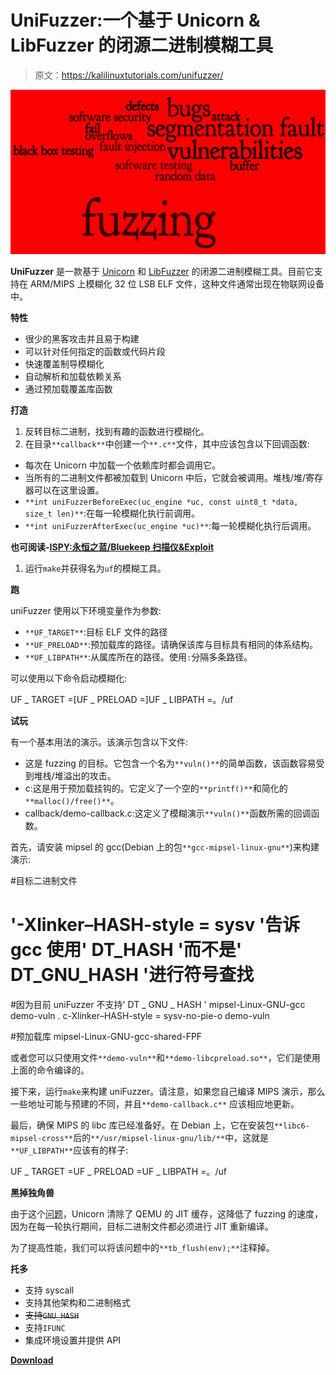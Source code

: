 # UniFuzzer:一个基于 Unicorn & LibFuzzer 的闭源二进制模糊工具

> 原文：<https://kalilinuxtutorials.com/unifuzzer/>

[![UniFuzzer : A Fuzzing Tool For Closed-Source Binaries Based On Unicorn & LibFuzzer](img/ffc67ceeec499f64e9257609b0996050.png "UniFuzzer : A Fuzzing Tool For Closed-Source Binaries Based On Unicorn & LibFuzzer")](https://1.bp.blogspot.com/-WOlvLtYHl8w/XaVV_1IqvXI/AAAAAAAAC7w/PYOILssDyfsaC0KUpXgtr2kfIpCwZbqkQCLcBGAsYHQ/s1600/Fuzzing%2B%25281%2529.png)

**UniFuzzer** 是一款基于 [Unicorn](https://github.com/unicorn-engine/unicorn) 和 [LibFuzzer](https://llvm.org/docs/LibFuzzer.html) 的闭源二进制模糊工具。目前它支持在 ARM/MIPS 上模糊化 32 位 LSB ELF 文件，这种文件通常出现在物联网设备中。

**特性**

*   很少的黑客攻击并且易于构建
*   可以针对任何指定的函数或代码片段
*   快速覆盖制导模糊化
*   自动解析和加载依赖关系
*   通过预加载覆盖库函数

**打造**

1.  反转目标二进制，找到有趣的函数进行模糊化。
2.  在目录`**callback**`中创建一个`**.c**`文件，其中应该包含以下回调函数:

*   每次在 Unicorn 中加载一个依赖库时都会调用它。
*   当所有的二进制文件都被加载到 Unicorn 中后，它就会被调用。堆栈/堆/寄存器可以在这里设置。
*   `**int uniFuzzerBeforeExec(uc_engine *uc, const uint8_t *data, size_t len)**`:在每一轮模糊化执行前调用。
*   `**int uniFuzzerAfterExec(uc_engine *uc)**`:每一轮模糊化执行后调用。

**也可阅读-[ISPY:永恒之蓝/Bluekeep 扫描仪&Exploit](https://kalilinuxtutorials.com/ispy-eternalblue-bluekeep-scanner-exploit/)**

1.  运行`make`并获得名为`uf`的模糊工具。

**跑**

uniFuzzer 使用以下环境变量作为参数:

*   `**UF_TARGET**`:目标 ELF 文件的路径
*   `**UF_PRELOAD**`:预加载库的路径。请确保该库与目标具有相同的体系结构。
*   `**UF_LIBPATH**`:从属库所在的路径。使用`:`分隔多条路径。

可以使用以下命令启动模糊化:

UF _ TARGET =<target>[UF _ PRELOAD =<preload>]UF _ LIBPATH =<libpath>。/uf</libpath></preload></target>

**试玩**

有一个基本用法的演示。该演示包含以下文件:

*   这是 fuzzing 的目标。它包含一个名为`**vuln()**`的简单函数，该函数容易受到堆栈/堆溢出的攻击。
*   c:这是用于预加载挂钩的。它定义了一个空的`**printf()**`和简化的`**malloc()/free()**`。
*   callback/demo-callback.c:这定义了模糊演示`**vuln()**`函数所需的回调函数。

首先，请安装 mipsel 的 gcc(Debian 上的包`**gcc-mipsel-linux-gnu**`)来构建演示:

#目标二进制文件
# '-Xlinker–HASH-style = sysv '告诉 gcc 使用' DT_HASH '而不是' DT_GNU_HASH '进行符号查找
#因为目前 uniFuzzer 不支持' DT _ GNU _ HASH ' mipsel-Linux-GNU-gcc demo-vuln . c-Xlinker–HASH-style = sysv-no-pie-o demo-vuln

#预加载库 mipsel-Linux-GNU-gcc-shared-FPF

或者您可以只使用文件`**demo-vuln**`和`**demo-libcpreload.so**`，它们是使用上面的命令编译的。

接下来，运行`make`来构建 uniFuzzer。请注意，如果您自己编译 MIPS 演示，那么一些地址可能与预建的不同，并且`**demo-callback.c**` 应该相应地更新。

最后，确保 MIPS 的 libc 库已经准备好。在 Debian 上，它在安装包`**libc6-mipsel-cross**`后的`**/usr/mipsel-linux-gnu/lib/**`中，这就是`**UF_LIBPATH**`应该有的样子:

UF _ TARGET =<path to="" demo-vuln="">UF _ PRELOAD =<path to="" demo-libcpreload.so="">UF _ LIBPATH =<lib path="" for="" mips="">。/uf</lib></path></path>

**黑掉独角兽**

由于这个[问题](https://github.com/unicorn-engine/unicorn/issues/1043)，Unicorn 清除了 QEMU 的 JIT 缓存，这降低了 fuzzing 的速度，因为在每一轮执行期间，目标二进制文件都必须进行 JIT 重新编译。

为了提高性能，我们可以将该问题中的`**tb_flush(env);**`注释掉。

**托多**

*   支持 syscall
*   支持其他架构和二进制格式
*   ~~支持`GNU_HASH`~~
*   支持`IFUNC`
*   集成环境设置并提供 API

[**Download**](https://github.com/PAGalaxyLab/uniFuzzer)